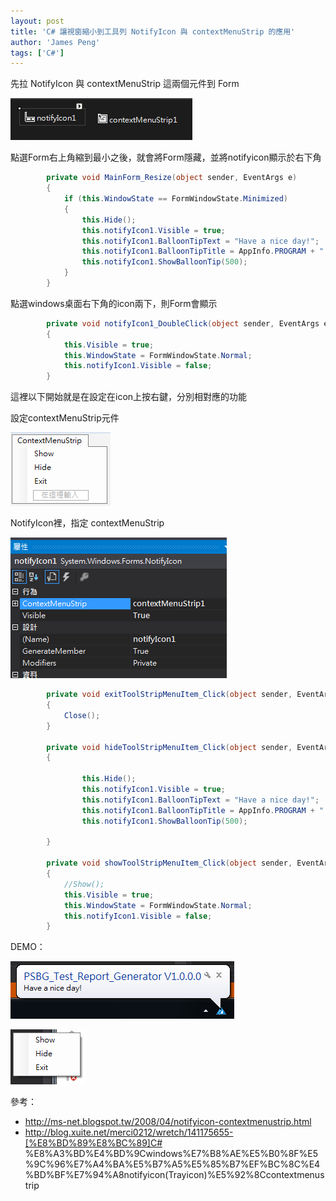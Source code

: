 ```yaml
---
layout: post
title: 'C# 讓視窗縮小到工具列 NotifyIcon 與 contextMenuStrip 的應用'
author: 'James Peng'
tags: ['C#']
---
```


先拉 NotifyIcon 與 contextMenuStrip 這兩個元件到 Form

![](..\images\2015-09-24-CsharpNotifyIconAndContextMenuStrip\LJHvGF7.png)


點選Form右上角縮到最小之後，就會將Form隱藏，並將notifyicon顯示於右下角

~~~csharp
        private void MainForm_Resize(object sender, EventArgs e)
        {
            if (this.WindowState == FormWindowState.Minimized)
            {
                this.Hide();
                this.notifyIcon1.Visible = true;
                this.notifyIcon1.BalloonTipText = "Have a nice day!";
                this.notifyIcon1.BalloonTipTitle = AppInfo.PROGRAM + " " + AppInfo.VERSION;
                this.notifyIcon1.ShowBalloonTip(500); 
            }
        }
~~~


點選windows桌面右下角的icon兩下，則Form會顯示

~~~csharp
        private void notifyIcon1_DoubleClick(object sender, EventArgs e)
        {
            this.Visible = true;
            this.WindowState = FormWindowState.Normal;
            this.notifyIcon1.Visible = false; 
        }
~~~

這裡以下開始就是在設定在icon上按右鍵，分別相對應的功能

設定contextMenuStrip元件

![](..\images\2015-09-24-CsharpNotifyIconAndContextMenuStrip\5UmzYgn.png)


NotifyIcon裡，指定 contextMenuStrip

![](..\images\2015-09-24-CsharpNotifyIconAndContextMenuStrip\inFsmJn.png)

~~~csharp
        private void exitToolStripMenuItem_Click(object sender, EventArgs e)
        {
            Close();
        }

        private void hideToolStripMenuItem_Click(object sender, EventArgs e)
        {
           
                this.Hide();
                this.notifyIcon1.Visible = true;
                this.notifyIcon1.BalloonTipText = "Have a nice day!";
                this.notifyIcon1.BalloonTipTitle = AppInfo.PROGRAM + " " + AppInfo.VERSION;
                this.notifyIcon1.ShowBalloonTip(500);
            
        }

        private void showToolStripMenuItem_Click(object sender, EventArgs e)
        {
            //Show();
            this.Visible = true;
            this.WindowState = FormWindowState.Normal;
            this.notifyIcon1.Visible = false; 
        }
~~~


DEMO：

![](..\images\2015-09-24-CsharpNotifyIconAndContextMenuStrip\X6pJhhm.png)

![](..\images\2015-09-24-CsharpNotifyIconAndContextMenuStrip\XZDjbMp.png)


參考：

- http://ms-net.blogspot.tw/2008/04/notifyicon-contextmenustrip.html
- http://blog.xuite.net/merci0212/wretch/141175655-[%E8%BD%89%E8%BC%89]C# %E8%A3%BD%E4%BD%9Cwindows%E7%B8%AE%E5%B0%8F%E5%9C%96%E7%A4%BA%E5%B7%A5%E5%85%B7%EF%BC%8C%E4%BD%BF%E7%94%A8notifyicon(Trayicon)%E5%92%8Ccontextmenustrip

